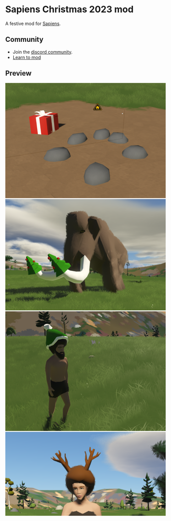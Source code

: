# Sapiens Christmas 2023 mod

A festive mod for [Sapiens](https://www.playsapiens.com/).

## Community

 - Join the [discord community](https://discord.gg/WnN8hj2Fyg).
 - [Learn to mod](https://wiki.sapiens.dev/)

## Preview
![Campfire](images/campfire.png)
![Mammoth](images/mammoth.png)
![Man](images/man.png)
![Woman](images/woman.png)

